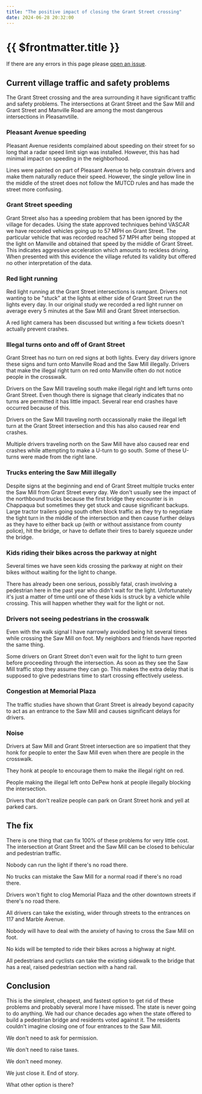 ```yaml
---
title: "The positive impact of closing the Grant Street crossing"
date: 2024-06-28 20:32:00
---
```


# {{ $frontmatter.title }}

If there are any errors in this page please [open an issue](https://github.com/timmattison/pleasantville-ny-cc/issues).

## Current village traffic and safety problems

The Grant Street crossing and the area surrounding it have significant traffic and safety problems. The intersections at Grant Street and the Saw Mill and Grant Street and Manville Road are among the most dangerous intersections in Pleasanvtille.

### Pleasant Avenue speeding

Pleasant Avenue residents complained about speeding on their street for so long that a radar speed limit sign was installed. However, this has had minimal impact on speeding in the neighborhood.

Lines were painted on part of Pleasant Avenue to help constrain drivers and make them naturally reduce their speed. However, the single yellow line in the middle of the street does not follow the MUTCD rules and has made the street more confusing.

### Grant Street speeding

Grant Street also has a speeding problem that has been ignored by the village for decades. Using the state approved techniques behind VASCAR we have recorded vehicles going up to 57 MPH on Grant Street. The particular vehicle that was recorded reached 57 MPH after being stopped at the light on Manville and obtained that speed by the middle of Grant Street. This indicates aggressive acceleration which amounts to reckless driving. When presented with this evidence the village refuted its validity but offered no other interpretation of the data.

### Red light running

Red light running at the Grant Street intersections is rampant. Drivers not wanting to be "stuck" at the lights at either side of Grant Street run the lights every day. In our original study we recorded a red light runner on average every 5 minutes at the Saw Mill and Grant Street intersection.

A red light camera has been discussed but writing a few tickets doesn't actually prevent crashes.

### Illegal turns onto and off of Grant Street

Grant Street has no turn on red signs at both lights. Every day drivers ignore these signs and turn onto Manville Road and the Saw Mill illegally. Drivers that make the illegal right turn on red onto Manville often do not notice people in the crosswalk.

Drivers on the Saw Mill traveling south make illegal right and left turns onto Grant Street. Even though there is signage that clearly indicates that no turns are permitted it has little impact. Several rear end crashes have occurred because of this.

Drivers on the Saw Mill traveling north occassionally make the illegal left turn at the Grant Street intersection and this has also caused rear end crashes.

Multiple drivers traveling north on the Saw Mill have also caused rear end crashes while attempting to make a U-turn to go south. Some of these U-turns were made from the right lane.

### Trucks entering the Saw Mill illegally

Despite signs at the beginning and end of Grant Street multiple trucks enter the Saw Mill from Grant Street every day. We don't usually see the impact of the northbound trucks because the first bridge they encounter is in Chappaqua but sometimes they get stuck and cause significant backups. Large tractor trailers going south often block traffic as they try to negotiate the tight turn in the middle of the intersection and then cause further delays as they have to either back up (with or without assistance from county police), hit the bridge, or have to deflate their tires to barely squeeze under the bridge.

### Kids riding their bikes across the parkway at night

Several times we have seen kids crossing the parkway at night on their bikes without waiting for the light to change.

There has already been one serious, possibly fatal, crash involving a pedestrian here in the past year who didn't wait for the light. Unfortunately it's just a matter of time until one of these kids is struck by a vehicle while crossing. This will happen whether they wait for the light or not.

### Drivers not seeing pedestrians in the crosswalk

Even with the walk signal I have narrowly avoided being hit several times while crossing the Saw Mill on foot. My neighbors and friends have reported the same thing.

Some drivers on Grant Street don't even wait for the light to turn green before proceeding through the intersection. As soon as they see the Saw Mill traffic stop they assume they can go. This makes the extra delay that is supposed to give pedestrians time to start crossing effectively useless.

### Congestion at Memorial Plaza

The traffic studies have shown that Grant Street is already beyond capacity to act as an entrance to the Saw Mill and causes significant delays for drivers.

### Noise

Drivers at Saw Mill and Grant Street intersection are so impatient that they honk for people to enter the Saw Mill even when there are people in the crosswalk.

They honk at people to encourage them to make the illegal right on red.

People making the illegal left onto DePew honk at people illegally blocking the intersection. 

Drivers that don't realize people can park on Grant Street honk and yell at parked cars.

## The fix

There is one thing that can fix 100% of these problems for very little cost. The intersection at Grant Street and the Saw Mill can be closed to behicular and pedestrian traffic.

Nobody can run the light if there's no road there.

No trucks can mistake the Saw Mill for a normal road if there's no road there.

Drivers won't fight to clog Memorial Plaza and the other downtown streets if there's no road there.

All drivers can take the existing, wider through streets to the entrances on 117 and Marble Avenue.

Nobody will have to deal with the anxiety of having to cross the Saw Mill on foot.

No kids will be tempted to ride their bikes across a highway at night.

All pedestrians and cyclists can take the existing sidewalk to the bridge that has a real, raised pedestrian section with a hand rail.

## Conclusion

This is the simplest, cheapest, and fastest option to get rid of these problems and probably several more I have missed. The state is never going to do anything. We had our chance decades ago when the state offered to build a pedestrian bridge and residents voted against it. The residents couldn't imagine closing one of four entrances to the Saw Mill.

We don't need to ask for permission.

We don't need to raise taxes.

We don't need money.

We just close it. End of story.

What other option is there?
